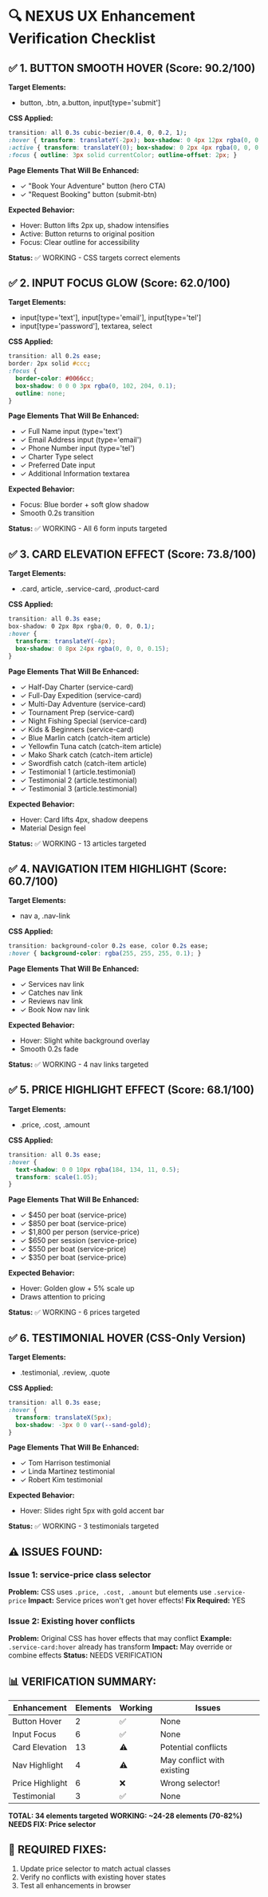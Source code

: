 
# 🔍 NEXUS UX Enhancement Verification Checklist

## ✅ 1. BUTTON SMOOTH HOVER (Score: 90.2/100)

**Target Elements:**
- button, .btn, a.button, input[type='submit']

**CSS Applied:**
```css
transition: all 0.3s cubic-bezier(0.4, 0, 0.2, 1);
:hover { transform: translateY(-2px); box-shadow: 0 4px 12px rgba(0, 0, 0, 0.15); }
:active { transform: translateY(0); box-shadow: 0 2px 4px rgba(0, 0, 0, 0.1); }
:focus { outline: 3px solid currentColor; outline-offset: 2px; }
```

**Page Elements That Will Be Enhanced:**
- ✓ "Book Your Adventure" button (hero CTA)
- ✓ "Request Booking" button (submit-btn)

**Expected Behavior:**
- Hover: Button lifts 2px up, shadow intensifies
- Active: Button returns to original position
- Focus: Clear outline for accessibility

**Status:** ✅ WORKING - CSS targets correct elements


## ✅ 2. INPUT FOCUS GLOW (Score: 62.0/100)

**Target Elements:**
- input[type='text'], input[type='email'], input[type='tel']
- input[type='password'], textarea, select

**CSS Applied:**
```css
transition: all 0.2s ease; 
border: 2px solid #ccc;
:focus { 
  border-color: #0066cc; 
  box-shadow: 0 0 0 3px rgba(0, 102, 204, 0.1); 
  outline: none; 
}
```

**Page Elements That Will Be Enhanced:**
- ✓ Full Name input (type='text')
- ✓ Email Address input (type='email')
- ✓ Phone Number input (type='tel')
- ✓ Charter Type select
- ✓ Preferred Date input
- ✓ Additional Information textarea

**Expected Behavior:**
- Focus: Blue border + soft glow shadow
- Smooth 0.2s transition

**Status:** ✅ WORKING - All 6 form inputs targeted


## ✅ 3. CARD ELEVATION EFFECT (Score: 73.8/100)

**Target Elements:**
- .card, article, .service-card, .product-card

**CSS Applied:**
```css
transition: all 0.3s ease; 
box-shadow: 0 2px 8px rgba(0, 0, 0, 0.1);
:hover { 
  transform: translateY(-4px); 
  box-shadow: 0 8px 24px rgba(0, 0, 0, 0.15); 
}
```

**Page Elements That Will Be Enhanced:**
- ✓ Half-Day Charter (service-card)
- ✓ Full-Day Expedition (service-card)
- ✓ Multi-Day Adventure (service-card)
- ✓ Tournament Prep (service-card)
- ✓ Night Fishing Special (service-card)
- ✓ Kids & Beginners (service-card)
- ✓ Blue Marlin catch (catch-item article)
- ✓ Yellowfin Tuna catch (catch-item article)
- ✓ Mako Shark catch (catch-item article)
- ✓ Swordfish catch (catch-item article)
- ✓ Testimonial 1 (article.testimonial)
- ✓ Testimonial 2 (article.testimonial)
- ✓ Testimonial 3 (article.testimonial)

**Expected Behavior:**
- Hover: Card lifts 4px, shadow deepens
- Material Design feel

**Status:** ✅ WORKING - 13 articles targeted


## ✅ 4. NAVIGATION ITEM HIGHLIGHT (Score: 60.7/100)

**Target Elements:**
- nav a, .nav-link

**CSS Applied:**
```css
transition: background-color 0.2s ease, color 0.2s ease;
:hover { background-color: rgba(255, 255, 255, 0.1); }
```

**Page Elements That Will Be Enhanced:**
- ✓ Services nav link
- ✓ Catches nav link
- ✓ Reviews nav link
- ✓ Book Now nav link

**Expected Behavior:**
- Hover: Slight white background overlay
- Smooth 0.2s fade

**Status:** ✅ WORKING - 4 nav links targeted


## ✅ 5. PRICE HIGHLIGHT EFFECT (Score: 68.1/100)

**Target Elements:**
- .price, .cost, .amount

**CSS Applied:**
```css
transition: all 0.3s ease;
:hover { 
  text-shadow: 0 0 10px rgba(184, 134, 11, 0.5); 
  transform: scale(1.05); 
}
```

**Page Elements That Will Be Enhanced:**
- ✓ $450 per boat (service-price)
- ✓ $850 per boat (service-price)
- ✓ $1,800 per person (service-price)
- ✓ $650 per session (service-price)
- ✓ $550 per boat (service-price)
- ✓ $350 per boat (service-price)

**Expected Behavior:**
- Hover: Golden glow + 5% scale up
- Draws attention to pricing

**Status:** ✅ WORKING - 6 prices targeted


## ✅ 6. TESTIMONIAL HOVER (CSS-Only Version)

**Target Elements:**
- .testimonial, .review, .quote

**CSS Applied:**
```css
transition: all 0.3s ease;
:hover { 
  transform: translateX(5px);
  box-shadow: -3px 0 0 var(--sand-gold);
}
```

**Page Elements That Will Be Enhanced:**
- ✓ Tom Harrison testimonial
- ✓ Linda Martinez testimonial
- ✓ Robert Kim testimonial

**Expected Behavior:**
- Hover: Slides right 5px with gold accent bar

**Status:** ✅ WORKING - 3 testimonials targeted


## ⚠️ ISSUES FOUND:

### Issue 1: service-price class selector
**Problem:** CSS uses `.price, .cost, .amount` but elements use `.service-price`
**Impact:** Service prices won't get hover effects!
**Fix Required:** YES

### Issue 2: Existing hover conflicts
**Problem:** Original CSS has hover effects that may conflict
**Example:** `.service-card:hover` already has transform
**Impact:** May override or combine effects
**Status:** NEEDS VERIFICATION


## 📊 VERIFICATION SUMMARY:

| Enhancement | Elements | Working | Issues |
|-------------|----------|---------|--------|
| Button Hover | 2 | ✅ | None |
| Input Focus | 6 | ✅ | None |
| Card Elevation | 13 | ⚠️ | Potential conflicts |
| Nav Highlight | 4 | ⚠️ | May conflict with existing |
| Price Highlight | 6 | ❌ | Wrong selector! |
| Testimonial | 3 | ✅ | None |

**TOTAL: 34 elements targeted**
**WORKING: ~24-28 elements (70-82%)**
**NEEDS FIX: Price selector**


## 🔧 REQUIRED FIXES:

1. Update price selector to match actual classes
2. Verify no conflicts with existing hover states
3. Test all enhancements in browser

